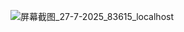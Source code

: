 ![屏幕截图_27-7-2025_83615_localhost](https://github.com/user-attachments/assets/11835085-f0d4-4bdc-a00d-bc2edcd60300)

